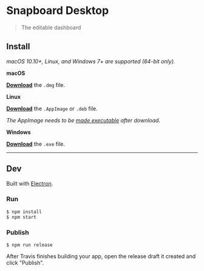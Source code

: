 # Snapboard Desktop

> The editable dashboard


## Install

*macOS 10.10+, Linux, and Windows 7+ are supported (64-bit only).*

**macOS**

[**Download**](https://github.com/snapboard/snapboard-desktop/releases/latest) the `.dmg` file.

**Linux**

[**Download**](https://github.com/snapboard/snapboard-desktop/releases/latest) the `.AppImage` or `.deb` file.

*The AppImage needs to be [made executable](http://discourse.appimage.org/t/how-to-make-an-appimage-executable/80) after download.*

**Windows**

[**Download**](https://github.com/snapboard/snapboard-desktop/releases/latest) the `.exe` file.


---


## Dev

Built with [Electron](https://electronjs.org).

### Run

```
$ npm install
$ npm start
```

### Publish

```
$ npm run release
```

After Travis finishes building your app, open the release draft it created and click "Publish".
